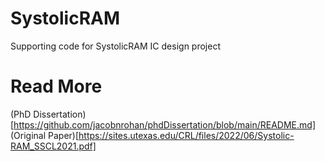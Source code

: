 # SystolicRAM
Supporting code for SystolicRAM IC design project

# Read More
(PhD Dissertation)[https://github.com/jacobnrohan/phdDissertation/blob/main/README.md]
(Original Paper)[https://sites.utexas.edu/CRL/files/2022/06/Systolic-RAM_SSCL2021.pdf]
